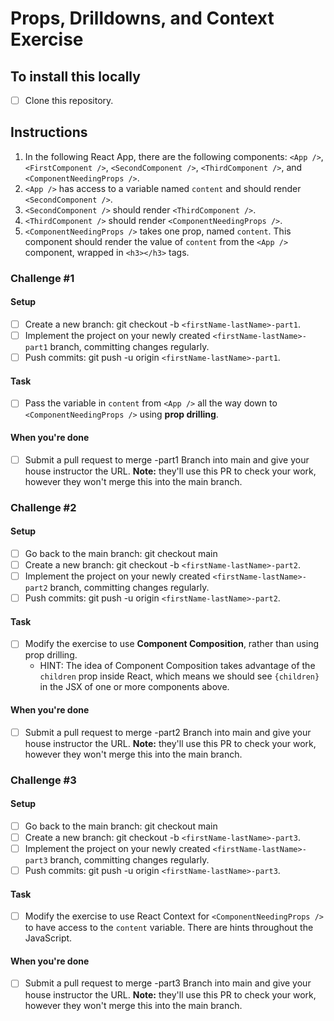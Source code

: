 # Props, Drilldowns, and Context Exercise

## To install this locally

- [ ] Clone this repository.

## Instructions

1. In the following React App, there are the following components: `<App />`, `<FirstComponent />`, `<SecondComponent />`, `<ThirdComponent />`, and `<ComponentNeedingProps />`.
2. `<App />` has access to a variable named `content` and should render `<SecondComponent />`.
3. `<SecondComponent />` should render `<ThirdComponent />`.
4. `<ThirdComponent />` should render `<ComponentNeedingProps />`.
5. `<ComponentNeedingProps />` takes one prop, named `content`. This component should render the value of `content` from the `<App />` component, wrapped in `<h3></h3>` tags.

### Challenge #1

#### Setup

- [ ] Create a new branch: git checkout -b `<firstName-lastName>-part1`.
- [ ] Implement the project on your newly created `<firstName-lastName>-part1` branch, committing changes regularly.
- [ ] Push commits: git push -u origin `<firstName-lastName>-part1`.

#### Task

- [ ] Pass the variable in `content` from `<App />` all the way down to `<ComponentNeedingProps />` using **prop drilling**.

#### When you're done

- [ ] Submit a pull request to merge <firstName-lastName>-part1 Branch into main and give your house instructor the URL. **Note:** they'll use this PR to check your work, however they won't merge this into the main branch.

### Challenge #2

#### Setup

- [ ] Go back to the main branch: git checkout main
- [ ] Create a new branch: git checkout -b `<firstName-lastName>-part2`.
- [ ] Implement the project on your newly created `<firstName-lastName>-part2` branch, committing changes regularly.
- [ ] Push commits: git push -u origin `<firstName-lastName>-part2`.

#### Task

- [ ] Modify the exercise to use **Component Composition**, rather than using prop drilling.
  - HINT: The idea of Component Composition takes advantage of the `children` prop inside React, which means we should see `{children}` in the JSX of one or more components above.

#### When you're done

- [ ] Submit a pull request to merge <firstName-lastName>-part2 Branch into main and give your house instructor the URL. **Note:** they'll use this PR to check your work, however they won't merge this into the main branch.

### Challenge #3

#### Setup

- [ ] Go back to the main branch: git checkout main
- [ ] Create a new branch: git checkout -b `<firstName-lastName>-part3`.
- [ ] Implement the project on your newly created `<firstName-lastName>-part3` branch, committing changes regularly.
- [ ] Push commits: git push -u origin `<firstName-lastName>-part3`.

#### Task

- [ ] Modify the exercise to use React Context for `<ComponentNeedingProps />` to have access to the `content` variable. There are hints throughout the JavaScript.

#### When you're done

- [ ] Submit a pull request to merge <firstName-lastName>-part3 Branch into main and give your house instructor the URL. **Note:** they'll use this PR to check your work, however they won't merge this into the main branch.
